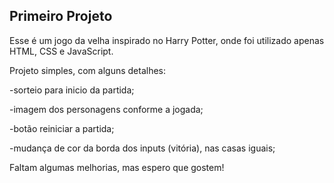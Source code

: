 ## Primeiro Projeto

Esse é um jogo da velha inspirado no Harry Potter, onde foi utilizado apenas HTML, CSS e JavaScript.

Projeto simples, com alguns detalhes:

-sorteio para inicio da partida;

-imagem dos personagens conforme a jogada;

-botão reiniciar a partida;

-mudança de cor da borda dos inputs (vitória), nas casas iguais;

Faltam algumas melhorias, mas espero que gostem!

